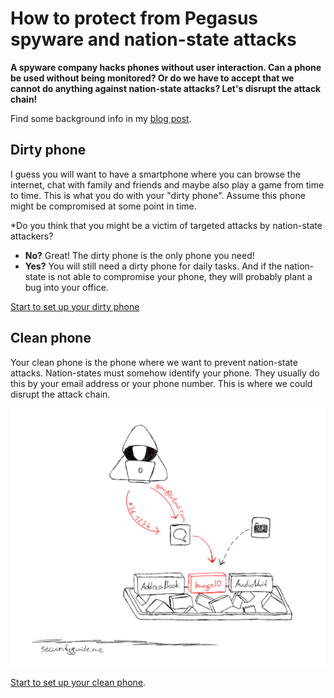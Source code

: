 # How to protect from Pegasus spyware and nation-state attacks

**A spyware company hacks phones without user interaction. Can a phone be used without being monitored? Or do we have to accept that we cannot do anything against nation-state attacks? Let's disrupt the attack chain!**

Find some background info in my [blog post](https://securityguide.me/issues/dirty-phone-and-clean-phone).

## Dirty phone
I guess you will want to have a smartphone where you can browse the internet, chat with family and friends and maybe also play a game from time to time. This is what you do with your "dirty phone". Assume this phone might be compromised at some point in time.  

*Do you think that you might be a victim of targeted attacks by nation-state attackers?
* **No?** Great! The dirty phone is the only phone you need!
* **Yes?** You will still need a dirty phone for daily tasks. And if the nation-state is not able to compromise your phone, they will probably plant a bug into your office.

[Start to set up your dirty phone](README.md)

## Clean phone
Your clean phone is the phone where we want to prevent nation-state attacks. Nation-states must somehow identify your phone. They usually do this by your email address or your phone number. This is where we could disrupt the attack chain.

![Pegasus infection path on iPhones](assets/pegasus_infection.jpg)

[Start to set up your clean phone](clean_phone.md).
